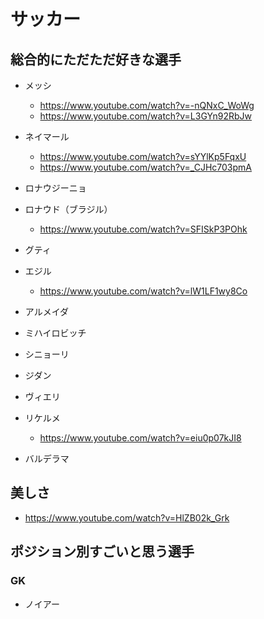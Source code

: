 
# サッカー

## 総合的にただただ好きな選手

- メッシ
  -  https://www.youtube.com/watch?v=-nQNxC_WoWg
  -  https://www.youtube.com/watch?v=L3GYn92RbJw

- ネイマール
  - https://www.youtube.com/watch?v=sYYlKp5FqxU
  - https://www.youtube.com/watch?v=_CJHc703pmA

- ロナウジーニョ
- ロナウド（ブラジル）
  - https://www.youtube.com/watch?v=SFISkP3POhk

- グティ  
- エジル  
  - https://www.youtube.com/watch?v=lW1LF1wy8Co  
- アルメイダ    
- ミハイロビッチ  
- シニョーリ  
- ジダン  
- ヴィエリ  
- リケルメ  
  - https://www.youtube.com/watch?v=eiu0p07kJI8

- バルデラマ


## 美しさ

- https://www.youtube.com/watch?v=HlZB02k_Grk


## ポジション別すごいと思う選手


### GK

- ノイアー


### 






